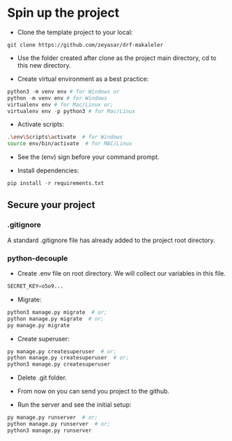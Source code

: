 # Spin up the project

- Clone the template project to your local:
```git
git clone https://github.com/zeyasar/drf-makaleler
```

- Use the folder created after clone as the project main directory, cd to this new directory.

- Create virtual environment as a best practice:
```py
python3 -m venv env # for Windows or
python -m venv env # for Windows
virtualenv env # for Mac/Linux or;
virtualenv env -p python3 # for Mac/Linux
```

- Activate scripts:
```bash
.\env\Scripts\activate  # for Windows
source env/bin/activate  # for MAC/Linux
```

- See the (env) sign before your command prompt.

- Install dependencies:
```py
pip install -r requirements.txt
```

## Secure your project

### .gitignore

A standard .gitignore file has already added to the project root directory. 

### python-decouple

- Create .env file on root directory. We will collect our variables in this file.
```py
SECRET_KEY=o5o9...
```

- Migrate:
```bash
python3 manage.py migrate  # or;
python manage.py migrate  # or;
py manage.py migrate
```

- Create superuser:
```bash
py manage.py createsuperuser  # or;
python manage.py createsuperuser  # or;
python3 manage.py createsuperuser
```

- Delete .git folder.

- From now on you can send you project to the github.

- Run the server and see the initial setup:
```bash
py manage.py runserver  # or;
python manage.py runserver  # or;
python3 manage.py runserver
```